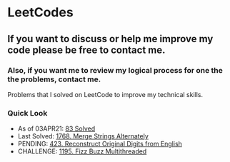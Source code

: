 # LeetCodes
## If you want to discuss or help me improve my code please be free to contact me.
### Also, if you want me to review my logical process for one the the problems, contact me.

Problems that I solved on LeetCode to improve my technical skills.

### Quick Look
- As of 03APR21: [83 Solved](https://leetcode.com/joeslee94/)
- Last Solved: [1768. Merge Strings Alternately](https://leetcode.com/problems/merge-strings-alternately/submissions/)
- PENDING: [423. Reconstruct Original Digits from English](https://leetcode.com/problems/reconstruct-original-digits-from-english/)
- CHALLENGE: [1195. Fizz Buzz Multithreaded](https://leetcode.com/problems/fizz-buzz-multithreaded/)
